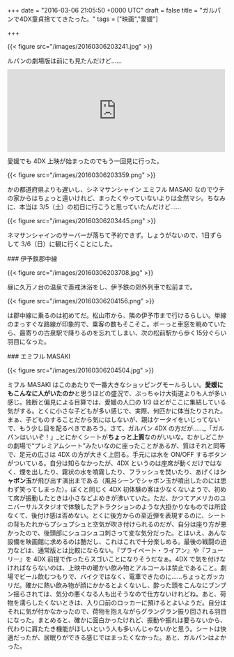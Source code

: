 
+++
date = "2016-03-06 21:05:50 +0000 UTC"
draft = false
title = "ガルパンで4DX童貞捨ててきたった。"
tags = ["映画","愛媛"]

+++


{{< figure src="/images/20160306203241.jpg"  >}}

ルパンの劇場版は前にも見たんだけど……<iframe src="https://hatenablog-parts.com/embed?url=https%3A%2F%2Fblog.daruyanagi.jp%2Fentry%2F2016%2F01%2F17%2F133929" title="『ガールズ＆パンツァー 劇場版』 - だるろぐ" class="embed-card embed-blogcard" scrolling="no" frameborder="0" style="display: block; width: 100%; height: 190px; max-width: 500px; margin: 10px 0px;"></iframe>愛媛でも 4DX 上映が始まったのでもう一回見に行った。

{{< figure src="/images/20160306203359.png"  >}}

かの都道府県よりも遅いし、シネマサンシャイン エミフル MASAKI なのでウチの家からはちょっと遠いけれど、まったくやっていないよりは全然マシ。ちなみに、本当は 3/5（土）の初日に行こうと思っていたんだけど……

{{< figure src="/images/20160306203445.png"  >}}

ネマサンシャインのサーバーが落ちて予約できず。しょうがないので、1日ずらして 3/6（日）に観に行くことにした。

<div class="section">
    ### 伊予鉄郡中線
    

{{< figure src="/images/20160306203708.jpg"  >}}

昼に久万ノ台の温泉で斎戒沐浴をし、伊予鉄の郊外列車で松前まで。

{{< figure src="/images/20160306204156.png"  >}}

は郡中線に乗るのは初めてだ。松山市から、隣の伊予市まで行けるらしい。単線のまっすぐな路線が印象的で、乗客の数もそこそこ。ボーっと車窓を眺めていたら、最寄りの古泉駅で降りるのを忘れてしまい、次の松前駅から歩く15分ぐらい羽目になった。

</div>
<div class="section">
    ### エミフル MASAKI
    

{{< figure src="/images/20160306204504.jpg"  >}}

ミフル MASAKI はこのあたりで一番大きなショッピングモールらしい。**愛媛にもこんなに人がいたのか**と思うほどの盛況で、ぶっちゃけ大街道よりも人が多い感じ。独断と偏見による目算では、愛媛の人口の 1/3 ほどがここに集結している気がする。とくに小さな子どもが多い感じで、実際、何匹かに体当たりされた。まぁ、子どものすることだから気にはしないが、親はケータイをいじってないで、もう少し目を配るべきであろう。さて、ガルパン 4DX の方だが……_「ガルパンはいいぞ！」_とにかくシートが**ちょっと上質**なのがいいな。むかしどこかの劇場で“プレミアムシート”みたいなのに座ったことがあるが、質はそれと同等で、足元の広さは 4DX の方が大きく上回る。手元には水を ON/OFF するボタンがついている。自分は知らなかったが、4DX というのは座席が動くだけではなく、煙を出したり、霧状の水を噴霧したり、フラッシュを焚いたり、あげくは**シャボン玉**が飛び出す演出まである（風呂シーンでシャボン玉が噴出したのには思わず笑ってしまった）。ぼくと同じく 4DX 初体験の客は少なくないようで、初めて席が振動したときは小さなどよめきが沸いていた。ただ、かつてアメリカのユニバーサルスタジオで体験したアトラクションのような大掛かりなものでは所詮なくて、後付け感は否めない。とくに後方からの至近弾を表現するのに、シートの背もたれからプシュプシュと空気が吹き付けられるのだが、自分は座り方が悪かったので、後頭部にシュコシュコ刺さって変な気分だった。とはいえ、あんな設備を映画館に求めるのは酷だし、これはこれで十分楽しめる。最後の戦闘の迫力などは、通常版とは比較にならない。『プライベート・ライアン』や『フューリー』を 4DX 前提で作ったらスゴいことになりそうだなぁ。4DX で気を付けなければならないのは、上映中の暖かい飲み物とアルコールは禁止であること。劇場でビール飲むつもりで、バイクではなく、電車できたのに……ちょっとガッカリだ。確かに熱い飲み物が顔にかかるとよくないし、酔った頭をこんなにブンブン揺らされては、気分の悪くなる人も出そうなので仕方ないけれどね。あと、荷物を濡らしたくないときは、入り口前のロッカーに預けるとよいようだ。自分はそれに気が付かなかったので、荷物を抱えながらグラングラン振り回される羽目になった。まとめると、確かに面白かったけれど、振動や振れは要らないから、代わりに肩たたき機能がほしいという人も多いんじゃないかと思う。シートは快適だったが、居眠りができる感じではまったくなかった。あと、ガルパンはよかった。

</div>

